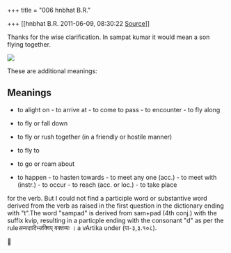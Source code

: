 +++
title = "006 hnbhat B.R."

+++
[[hnbhat B.R.	2011-06-09, 08:30:22 [Source](https://groups.google.com/g/samskrita/c/hlFUD-_b3A8)]]



Thanks for the wise clarification. In sampat kumar it would mean a son flying together.

  

![](https://groups.google.com/group/samskrita/attach/596186bad9455f0/32B.gif?part=0.1)  

  

These are additional meanings:

  

## Meanings

-   to alight on -   to arrive at -   to come to pass -   to encounter -   to fly along

-   to fly or fall down

-   to fly or rush together (in a friendly or hostile manner)

-   to fly to

-   to go or roam about

-   to happen -   to hasten towards -   to meet any one (acc.) -   to meet with (instr.) -   to occur -   to reach (acc. or loc.) -   to take place

for the verb. But I could not find a participle word or substantive word derived from the verb as raised in the first question in the dictionary ending with "t".The word "sampad" is derived from sam+pad (4th conj.) with the suffix kvip, resulting in a particple ending with the consonant "d" as per the rule*सम्पदादिभ्यः*क्विप् वक्तव्यः । a vArtika under (पा-३,३.१०८).



